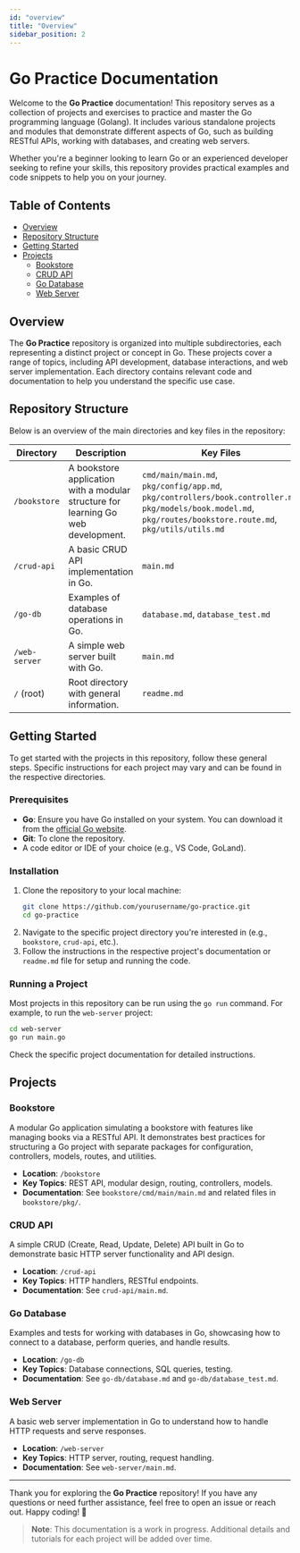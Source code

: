 ```yaml
---
id: "overview"
title: "Overview"
sidebar_position: 2
---
```


# Go Practice Documentation

Welcome to the **Go Practice** documentation! This repository serves as a collection of projects and exercises to practice and master the Go programming language (Golang). It includes various standalone projects and modules that demonstrate different aspects of Go, such as building RESTful APIs, working with databases, and creating web servers.

Whether you're a beginner looking to learn Go or an experienced developer seeking to refine your skills, this repository provides practical examples and code snippets to help you on your journey.

## Table of Contents

- [Overview](#overview)
- [Repository Structure](#repository-structure)
- [Getting Started](#getting-started)
- [Projects](#projects)
  - [Bookstore](#bookstore)
  - [CRUD API](#crud-api)
  - [Go Database](#go-database)
  - [Web Server](#web-server)

## Overview

The **Go Practice** repository is organized into multiple subdirectories, each representing a distinct project or concept in Go. These projects cover a range of topics, including API development, database interactions, and web server implementation. Each directory contains relevant code and documentation to help you understand the specific use case.

## Repository Structure

Below is an overview of the main directories and key files in the repository:

| **Directory**            | **Description**                          | **Key Files**                              |
|--------------------------|------------------------------------------|--------------------------------------------|
| `/bookstore`             | A bookstore application with a modular structure for learning Go web development. | `cmd/main/main.md`, `pkg/config/app.md`, `pkg/controllers/book.controller.md`, `pkg/models/book.model.md`, `pkg/routes/bookstore.route.md`, `pkg/utils/utils.md` |
| `/crud-api`              | A basic CRUD API implementation in Go.   | `main.md`                                 |
| `/go-db`                 | Examples of database operations in Go.   | `database.md`, `database_test.md`         |
| `/web-server`            | A simple web server built with Go.       | `main.md`                                 |
| `/` (root)               | Root directory with general information. | `readme.md`                               |

## Getting Started

To get started with the projects in this repository, follow these general steps. Specific instructions for each project may vary and can be found in the respective directories.

### Prerequisites
- **Go**: Ensure you have Go installed on your system. You can download it from the [official Go website](https://golang.org/dl/).
- **Git**: To clone the repository.
- A code editor or IDE of your choice (e.g., VS Code, GoLand).

### Installation
1. Clone the repository to your local machine:
   ```bash
   git clone https://github.com/yourusername/go-practice.git
   cd go-practice
   ```
2. Navigate to the specific project directory you're interested in (e.g., `bookstore`, `crud-api`, etc.).
3. Follow the instructions in the respective project's documentation or `readme.md` file for setup and running the code.

### Running a Project
Most projects in this repository can be run using the `go run` command. For example, to run the `web-server` project:
```bash
cd web-server
go run main.go
```
Check the specific project documentation for detailed instructions.

## Projects

### Bookstore
A modular Go application simulating a bookstore with features like managing books via a RESTful API. It demonstrates best practices for structuring a Go project with separate packages for configuration, controllers, models, routes, and utilities.

- **Location**: `/bookstore`
- **Key Topics**: REST API, modular design, routing, controllers, models.
- **Documentation**: See `bookstore/cmd/main/main.md` and related files in `bookstore/pkg/`.

### CRUD API
A simple CRUD (Create, Read, Update, Delete) API built in Go to demonstrate basic HTTP server functionality and API design.

- **Location**: `/crud-api`
- **Key Topics**: HTTP handlers, RESTful endpoints.
- **Documentation**: See `crud-api/main.md`.

### Go Database
Examples and tests for working with databases in Go, showcasing how to connect to a database, perform queries, and handle results.

- **Location**: `/go-db`
- **Key Topics**: Database connections, SQL queries, testing.
- **Documentation**: See `go-db/database.md` and `go-db/database_test.md`.

### Web Server
A basic web server implementation in Go to understand how to handle HTTP requests and serve responses.

- **Location**: `/web-server`
- **Key Topics**: HTTP server, routing, request handling.
- **Documentation**: See `web-server/main.md`.

---

Thank you for exploring the **Go Practice** repository! If you have any questions or need further assistance, feel free to open an issue or reach out. Happy coding! 🚀

> **Note**: This documentation is a work in progress. Additional details and tutorials for each project will be added over time.